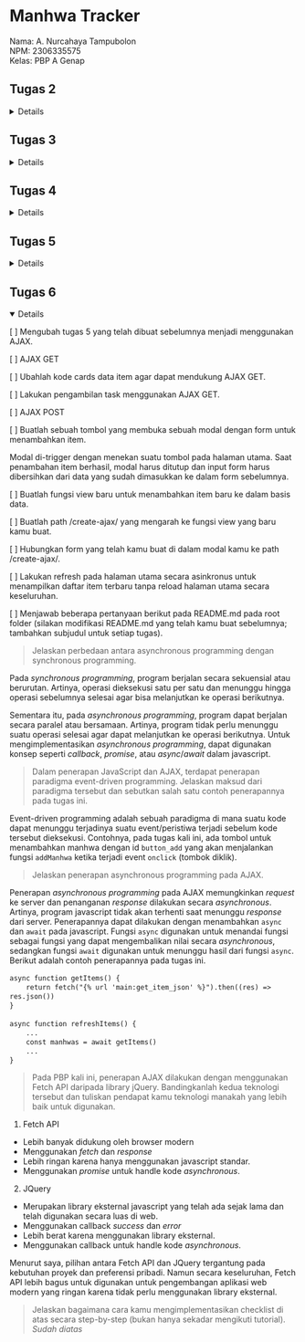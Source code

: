 # Manhwa Tracker

Nama: A. Nurcahaya Tampubolon<br>
NPM: 2306335575<br>
Kelas: PBP A Genap<br>

## Tugas 2

<details>

[ ] Membuat sebuah proyek Django baru.
Pertama kita buat sebuah direktori utama dengan nama manhwa-tracker yang menampung semua file project kita, kemudian buka terminal pada path direktori untuk membuat virtual environment dengan perintah:

> python3 -m venv env 

Setelah itu, aktifkan virtual environment dengan perintah berikut:

> source env/bin/activate

Didalam direktori utama, buat file requirements.txt yang berisi dependencies yang kita perlukan nanti

```
django
gunicorn
whitenoise
psycopg2-binary
requests
urllib3
```

lakukan instalasi pada dependencies dengan mengetikkan perintah pada terminal direktori

> pip install -r requirements.txt 

Setelah itu, buat proyek django dengan perintah berikut:

> django-admin startproject manhwa_tracker . 

Proyek django dengan nama subdirektori manhwa_tracker telah ada di didalam direktori utama kita.

[ ] Membuat aplikasi dengan nama main pada proyek tersebut.

Untuk membuat aplikasi baru bernama main jalankan perintah ini pada terminal di direktori utama

> python3 manage.py startapp main

Kemudian daftarkan aplikasi main tersebut kedalam proyek. Dengan cara buka settings.py di dalam direktori manhwa_tracker, kemudian tambahkan main ke variabel INSTALLED_APPS.

```
    INSTALLED_APPS = [
    'main',
    'django.contrib.admin',
    'django.contrib.auth',
    'django.contrib.contenttypes',
    'django.contrib.sessions',
    'django.contrib.messages',
    'django.contrib.staticfiles',
]
```

[ ] Melakukan routing pada proyek agar dapat menjalankan aplikasi main.

buka berkas dengan nama urls.py di dalam direktori proyek manhwa_tracker untuk menambahkan routing ke proyek main.
sebelumnya impor fungsi include dari django.urls

```
    ...
    from django.urls import path, include
    ...
```

kemudian, tambahkan rute URL seperti berikut untuk mengarahkan ke tampilan main di dalam variabel urlpatterns.

```
    urlpatterns = [
    ...
    path('', include('main.urls')),
    ...
]
```

path('') tidak diisi agar halaman aplikasi main dapat diakses secara langsung

[ ] Membuat model pada aplikasi main dengan nama Item dan memiliki atribut wajib sebagai berikut.
name sebagai nama item dengan tipe CharField.
amount sebagai jumlah item dengan tipe IntegerField.
description sebagai deskripsi item dengan tipe TextField.

Pada manhwa tracker terdapat lima item, yakni title, chapter, genre, sinopsis, dan rating. 
* title sebagai judul dan genre sebagai jenis manhwa dengan tipe CharField.
* chapter sebagai jumlah episode dengan tipe IntegerField
* sinopsis sebagai deksripsi manhwa dengan tipe TextField
* rating sebagai rating manhwa dengan tipe FloatField

```
from django.db import models

# Create your models here.
class Manhwa(models.Model):
    title = models.CharField(max_length=255)
    chapter = models.IntegerField()
    genre = models.CharField(max_length=255)
    sinopsis = models.TextField()
    rating = models.FloatField()
```

[ ] Membuat sebuah fungsi pada views.py untuk dikembalikan ke dalam sebuah template HTML yang menampilkan nama aplikasi serta nama dan kelas kamu.

Buka berkas views.py pada direktori main, kemudian tambahkan fungsi show main dibawah baris impor

```
    def show_main(request):
    context = {
        'name': 'A. Nurcahaya Tampubolon',
        'class': 'PBP A'
    }

    return render(request, "main.html", context)
```

kemudian buka berkas main.html yang telah dibuat sebelumnya di direktori manhwa-tracker/main/templates. Kemudian ubah nama dan kelas  menjadi kode django untuk menampilkan nilai dari variabel yang telah didefenisikan dalam context.

```
    <h5>Name:</h5>
    <p>{{ name }}</p>
    <p></p>
    <h5>Class:</h5>
    <p>{{ class }}</p>
```

[ ] Membuat sebuah routing pada urls.py aplikasi main untuk memetakan fungsi yang telah dibuat pada views.py.

untuk membuat routing pada aplikasi main yaitu dengan membuat urls.py pada direktori aplikasi main kemudian menghubungkan juga dengan fungsi show_main

```
from django.urls import path

from main.views import show_main

app_name = 'main'

urlpatterns = [
    path('', show_main, name='show_main'),
]
```

[ ] Melakukan deployment ke PWS terhadap aplikasi yang sudah dibuat sehingga nantinya dapat diakses oleh teman-temanmu melalui Internet.

Pertama, kita melakukan register di http://pbp.cs.ui.ac.id/register. Kemudian login, buat New Project sesuai dengan nama direktori kita seperti manhwatracker.
Setelah itu, pada terminal direktori utama kita ketikkan perintah berikut:

```
git remote add pws http://pbp.cs.ui.ac.id/a.nurcahaya/manhwatracker
git branch -M master
git push pws master
```

Pertanyaan:
Jelaskan mengapa kita menggunakan virtual environment? Apakah kita tetap dapat membuat aplikasi web berbasis Django tanpa menggunakan virtual environment?
- Ada beberapa alasan mengapa kita menggunakan virtual environment dalam pengembangan aplikasi web Django:
  * Mengisolasi Dependencies: Virtual environment membantu mengisolasi dependencies (ketergantungan) project Django kita dari project Python lainnya di sistem kita. 
  * Meningkatkan Keamanan: Virtual environment membantu meningkatkan keamanan project kita dengan membatasi akses ke dependencies yang diinstal. Hal ini dapat membantu mencegah kerentanan keamanan dieksploitasi.
  * Mempermudah Debugging: Virtual environment dapat membantu mempermudah debugging project kita dengan memungkinkan kita untuk mengidentifikasi dan menyelesaikan masalah yang terkait dengan dependencies.
  * Mempermudah Deployment: Virtual environment dapat membantu mempermudah deployment project kita dengan memungkinkan kita untuk mengemas semua dependencies yang diperlukan bersama dengan project Anda.

- Ya, kita tetap dapat membuat aplikasi web berbasis Django tanpa menggunakan virtual environment. Namun, tidak disarankan untuk melakukan hal ini karena beberapa alasan yang disebutkan di atas.

Tanpa virtual environment, kita bisa:

* Mengalami konflik dan masalah kompatibilitas dengan dependencies.
* Menurunkan keamanan project Anda.
* Menghadapi kesulitan saat debugging project Anda.
* Mengalami kesulitan saat deploying project Anda.

Oleh karena itu, sangat disarankan untuk menggunakan virtual environment saat mengembangkan aplikasi web Django.Virtual environment dapat membantu kita menghindari berbagai masalah dan meningkatkan alur kerja pengembangan Anda.


Jelaskan apakah itu MVC, MVT, MVVM dan perbedaan dari ketiganya.
- MVC (Model-View-Controller), MVT (Model-View-Template), dan MVVM (Model-View-ViewModel) adalah pola desain arsitektur perangkat lunak yang populer untuk memisahkan berbagai aspek aplikasi.

**MVC:**

* **Model:** Menyimpan data dan logika aplikasi.
* **View:** Menampilkan data kepada pengguna dan menerima input pengguna.
* **Controller:** Mengontrol interaksi antara Model dan View, dan memproses input pengguna.

**MVT:**

* **Model:** Menyimpan data dan logika aplikasi.
* **View:** Menampilkan data kepada pengguna.
* **Template:** Menentukan struktur dan format View.

**MVVM:**

* **Model:** Menyimpan data dan logika aplikasi.
* **View:** Menampilkan data kepada pengguna.
* **ViewModel:** Bertindak sebagai perantara antara Model dan View, dan mengonversi data Model menjadi format yang dapat dipahami oleh View.

**Berikut adalah tabel yang menunjukkan perbedaan utama antara MVC, MVT, dan MVVM:**

| Fitur | MVC | MVT | MVVM |
|---|---|---|---|
| **Controller** | Ada | Tidak ada | Tidak ada |
| **Template** | Tidak ada | Ada | Tidak ada |
| **ViewModel** | Tidak ada | Tidak ada | Ada |
| **Pemisahan logika UI** | Sedang | Tinggi | Tinggi |
| **Pengujian unit** | Mudah | Mudah | Sedikit lebih sulit |
| **Kompleksitas** | Sedang | Rendah | Tinggi |

**Berikut adalah beberapa contoh penggunaan MVC, MVT, dan MVVM:**

* **MVC:** Cocok untuk aplikasi web dan desktop yang kompleks dengan banyak interaksi pengguna.
* **MVT:** Cocok untuk aplikasi web dan desktop yang sederhana dengan sedikit interaksi pengguna.
* **MVVM:** Cocok untuk aplikasi mobile dan desktop dengan UI yang kompleks dan data yang sering berubah.

**Kesimpulan:**

MVC, MVT, dan MVVM adalah pola desain arsitektur perangkat lunak yang populer dengan kelebihan dan kekurangannya masing-masing. Pilihan pola desain yang tepat tergantung pada kebutuhan dan kompleksitas aplikasi kita.

</details>

## Tugas 3

<details>

[ ] Apa perbedaan antara form POST dan form GET dalam Django?
>* Form Post mengirimkan data melalui method POST. Data disembunyikan di dalam body request. Sedangkan form Get mengirimkan data melalui method GET. Data ditampilkan di URL sebagai query parameters.
>* Form Post tidak ada batas ukuran data yang dikirim. Sedangkan form Get ada batasan ukuran data karena dibatasi oleh URL length limit.

[ ] Apa perbedaan utama antara XML, JSON, dan HTML dalam konteks pengiriman data?
>* XML memiliki tag/format terstruktur mirip HTML, ukuran filenya cenderung lebih besar, dan formatnya berbasis teks untuk menyimpan dan mentransfer data. XML juga lebih fleksibel dan self-descriptive, digunakan untuk integrasi sistem dan web services.
>* JSON memiliki format yang lebih sederhana mirip object literal di bahasa pemrograman, ukurannya kecil sehingga transfer data lebih cepat, formatnya ringan berbasis teks untuk pertukaran data, dan banyak digunakan untuk AJAX web dan mobile apps.
>* HTML adalah markup language untuk menampilkan konten web, berfokus pada tampilan dan presentation, dan tidak didesain secara spesifik untuk transfer data. Lebih banyak digunakan untuk menampilkan data daripada mentransfernya.

[ ] Mengapa JSON sering digunakan dalam pertukaran data antara aplikasi web modern?
>JSON tidak tergantung pada bahasa pemrograman apapun walaupun namanya JavaScript Object Notation, formatnya juga berbasis teks sehingga ukurannya kecil. JSON juga memiliki struktur yang sederhana dan ringan, memudahkan parsing dan pengiriman melalui jaringan.

[ ] Jelaskan bagaimana cara kamu mengimplementasikan checklist di atas secara step-by-step (bukan hanya sekadar mengikuti tutorial).
>[ ] Membuat input form untuk menambahkan objek model pada app sebelumnya.

Pertama buat folder templates pada direktori utama, yaitu manhwa-tracker. Kemudian isi templates tersebut dengan berkas HTML bernama base.html. Kemudian kita mengisi berkas tersebut dengan kode dibawah ini.
```
{% load static %}
<!DOCTYPE html>
<html lang="en">
  <head>
    <meta charset="UTF-8" />
    <meta name="viewport" content="width=device-width, initial-scale=1.0" />
    {% block meta %} {% endblock meta %}
  </head>

  <body>
    {% block content %} {% endblock content %}
  </body>
</html>
```
Kemudian pada manhwa_tracker/settings.py kita menambahkan potongan kode dibawah supaya base.html terdeteksi sebagai berkas template.
```
TEMPLATES = [
    {
        'BACKEND': 'django.template.backends.django.DjangoTemplates',
        'DIRS': [BASE_DIR / 'templates'],
        'APP_DIRS': True,
        ...
    },
]
```
Pada main/templates/main.html kita mengubah berkas menjadi seperti kode dibawah ini.
```
{% extends 'base.html' %} {% block content %}
<h1>Manhwa Tracker Page</h1>

<h5>Name:</h5>
<p>{{name}}</p>

<h5>Class:</h5>
<p>{{class}}</p>
{% endblock content %}
```
Setelah itu, pada direktori main, kita tambahkan berkas dengan nama forms.py untuk membuat struktur form yang dapat menerima data manhwa baru. Tambahkan fields sesuai dengan field yang sudah kita isi pada model Manhwa sebelumnya.
```
from django.forms import ModelForm
from main.models import Manhwa

class ManhwaForm(ModelForm):
    class Meta:
        model = Manhwa
        fields = ["title", "chapter", "genre", "sinopsis", "rating"]
```
Selanjutnya, buka main/views.py tambahkan impor redirect untuk melakukan redirect ke fungsi show_main pada views aplikasi main setealh data form berhasil disimpan.
```
from django.shortcuts import render, redirect
```
Setelah itu, buat fungsi baru dengan nama create_manhwa yang menerima parameter request. Ubah juga fungsi show_main menjadi seperti dibawah.
```
def show_main(request):
    manhwas = Manhwa.objects.all()

    context = {
        'name': 'A. Nurcahaya Tampubolon',
        'class': 'PBP A Genap',
        'manhwas': manhwas
    }

    return render(request, "main.html", context)

def create_manhwa(request):
    form = ManhwaForm(request.POST or None)

    if form.is_valid() and request.method == "POST":
        form.save()
        return redirect('main:show_main')

    context = {'form': form}
    return render(request, "create_manhwa.html", context)
```
Selanjutnya buka main/urls.py dan impor fungsi create_manhwa yang sudah kita buat sebelumnya. Tambahkan juga path URL untuk mengakses fungsi yang sudah diimpor.
```
from django.urls import path
from main.views import show_main, create_manhwa

app_name = 'main'

urlpatterns = [
    path('', show_main, name='show_main'),
    path('create-manhwa', create_manhwa, name='create_manhwa'),
]
```
Setelahnya, buat berkas HTML pada main/templates dengan nama create_manhwa.html. Kita isi dengan kode berikut.
```
{% extends 'base.html' %} {% block content %}
<h1>Add New Manhwa</h1>

<form method="POST">
  {% csrf_token %}
  <table>
    {{ form.as_table }}
    <tr>
      <td></td>
      <td>
        <input type="submit" value="Add Manhwa" />
      </td>
    </tr>
  </table>
</form>

{% endblock %}
```
Kemudian, kita buka main.html dan menambahkan kode dibawah ini untuk menampilkan data manhwa dalam bentuk tabel serta tombol "Add New Manhwa" yang akan redirect ke halaman form.
```
{% extends 'base.html' %} {% block content %}
<h1>Manhwa Tracker Page</h1>

<h5>Name:</h5>
<p>{{name}}</p>

<h5>Class:</h5>
<p>{{class}}</p>
  <table>
    <tr>
      <th>Title</th>
      <th>Chapter</th>
      <th>Genre</th>
      <th>Sinopsis</th>
      <th>Rating</th>
    </tr>
  
    {% comment %} Berikut cara memperlihatkan data produk di bawah baris ini
    {%endcomment %} {% for manhwa in manhwas %}
    <tr>
      <td>{{manhwa.title}}</td>
      <td>{{manhwa.chapter}}</td>
      <td>{{manhwa.genre}}</td>
      <td>{{manhwa.sinopsis}}</td>
      <td>{{manhwa.rating}}</td>
    </tr>
    {% endfor %}
  </table>
  
  <br />
  
  <a href="{% url 'main:create_manhwa' %}">
    <button>Add New Manhwa</button>
  </a>
{% endblock content %}
```
>[ ] Tambahkan 4 fungsi views baru untuk melihat objek yang sudah ditambahkan dalam format XML, JSON, XML by ID, dan JSON by ID.

Buka main/views.py dan tambahkan kode dibawah ini.
```
from django.shortcuts import render, redirect
from django.http import HttpResponse
from django.core import serializers
from main.forms import ManhwaForm
from main.models import Manhwa

# Create your views here.
def show_main(request):
    manhwas = Manhwa.objects.all()

    context = {
        'name': 'A. Nurcahaya Tampubolon',
        'class': 'PBP A Genap',
        'manhwas': manhwas
    }

    return render(request, "main.html", context)

def create_manhwa(request):
    form = ManhwaForm(request.POST or None)

    if form.is_valid() and request.method == "POST":
        form.save()
        return redirect('main:show_main')

    context = {'form': form}
    return render(request, "create_manhwa.html", context)

def show_xml(request):
    data = Manhwa.objects.all()
    return HttpResponse(serializers.serialize("xml", data), content_type="application/xml")

def show_json(request):
    data = Manhwa.objects.all()
    return HttpResponse(serializers.serialize("json", data), content_type="application/json")

def show_xml_by_id(request, id):
    data = Manhwa.objects.filter(pk=id)
    return HttpResponse(serializers.serialize("xml", data), content_type="application/xml")

def show_json_by_id(request, id):
    data = Manhwa.objects.filter(pk=id)
    return HttpResponse(serializers.serialize("json", data), content_type="application/json")
```
HttpResponse berisi parameter data hasil query yang sudah diserialisasi menjadi XML/JSON dan parameter content_type="application/xml" atau content_type="application/json". Serializers digunakan untuk translate objek model menjadi format lain seperti XML atau JSON.

Kita menambahkan juga variabel  didalam fungsi yang menyimpan hasil query dari data dengan id tertentu yang ada pada Manhwa.
```
data = Manhwa.objects.filter(pk=id)
```
>[ ] Membuat routing URL untuk masing-masing views yang telah ditambahkan pada poin 2.

Pada main/urls.py kita mengimpor fungsi yang telah kita buat sebelumnya di views.py dan menambahkan path URL ke dalam urlpatterns dengan menambahkan kode dibawah ini supaya bisa mengakses fungsi yang sudah diimpor tadi.
```
from django.urls import path
from main.views import show_main, create_manhwa, show_xml, show_json, show_xml_by_id, show_json_by_id

app_name = 'main'

urlpatterns = [
    path('', show_main, name='show_main'),
    path('create-manhwa', create_manhwa, name='create_manhwa'),
    path('xml/', show_xml, name='show_xml'),
    path('json/', show_json, name='show_json'),
    path('xml/<int:id>/', show_xml_by_id, name='show_xml_by_id'),
    path('json/<int:id>/', show_json_by_id, name='show_json_by_id'),
]
```

[ ] Mengakses keempat URL di poin 2 menggunakan Postman, membuat screenshot dari hasil akses URL pada Postman, dan menambahkannya ke dalam README.md.
<img src="photosofpostman/xml.png" alt="localhost:8000/xml/">
<img src="photosofpostman/xml:1.png" alt="localhost:8000/xml/1">
<img src="photosofpostman/xml:2.png" alt="localhost:8000/xml/2">
<img src="photosofpostman/xml:3.png" alt="localhost:8000/xml/3">
<img src="photosofpostman/xml:4.png" alt="localhost:8000/xml/4">
<img src="photosofpostman/json.png" alt="localhost:8000/json/">
<img src="photosofpostman/json:1.png" alt="localhost:8000/json/1">
<img src="photosofpostman/json:2.png" alt="localhost:8000/json/2">
<img src="photosofpostman/json:3.png" alt="localhost:8000/json/3">
<img src="photosofpostman/json:4.png" alt="localhost:8000/json/4">

</details>

## Tugas 4

<details>

[ ] Mengimplementasikan fungsi registrasi, login, dan logout untuk memungkinkan pengguna untuk mengakses aplikasi sebelumnya dengan lancar.

**Ingat selalu untuk mengaktifkan virtual environment pada terminal direktori kita**
>source env/bin/activate

Pada main/views.py tambahkan import redirect, UserCreationForm, dan messages pada bagian paling atas.
```
from django.shortcuts import redirect
from django.contrib.auth.forms import UserCreationForm
from django.contrib import messages
```
Setelahnya tambahkan fungsi register yang berfungsi untuk menghasilkan formulir registrasi secara otomatis dan menghasilkan akun pengguna ketika data di-submit dari form.
```
def register(request):
    form = UserCreationForm()

    if request.method == "POST":
        form = UserCreationForm(request.POST)
        if form.is_valid():
            form.save()
            messages.success(request, 'Your account has been successfully created!')
            return redirect('main:login')
    context = {'form':form}
    return render(request, 'register.html', context)
```
Kemudian, pada templates/main kita tambahkan berkas html dengan nama register.html dengan template sebagai berikut.
```
{% extends 'base.html' %} 

{% block meta %}
<title>Register</title>
{% endblock meta %} 

{% block content %}

<div class="login">
  <h1>Register</h1>

  <form method="POST">
    {% csrf_token %}
    <table>
      {{ form.as_table }}
      <tr>
        <td></td>
        <td><input type="submit" name="submit" value="Daftar" /></td>
      </tr>
    </table>
  </form>

  {% if messages %}
  <ul>
    {% for message in messages %}
    <li>{{ message }}</li>
    {% endfor %}
  </ul>
  {% endif %}
</div>

{% endblock content %}
```
Selanjutnya, pada main/urls.py kita mengimpor fungsi register yang ditambahkan tadi dan menambahkannya pada url path supaya bisa diakses.
```
from main.views import register

 urlpatterns = [
     ...
     path('register/', register, name='register'),
 ]
```
Buka kembali main/views.py untuk menambahkan import authenticate dan login pada bagian paling atas. Lalu kita menambahkan fungsi login_user yang berfungsi untuk mengautentikasi pengguna yang ingin login.
```
...
from django.contrib.auth import authenticate, login

...
def login_user(request):
    if request.method == 'POST':
        username = request.POST.get('username')
        password = request.POST.get('password')
        user = authenticate(request, username=username, password=password)
        if user is not None:
            login(request, user)
            return redirect('main:show_main')
        else:
            messages.info(request, 'Sorry, incorrect username or password. Please try again.')
    context = {}
    return render(request, 'login.html', context)
```
Kemudian, pada templates/main kita tambahkan berkas html baru lagi dengan nama login.html dengan template sebagai berikut.
```
{% extends 'base.html' %}

{% block meta %}
<title>Login</title>
{% endblock meta %} 

{% block content %}
<div class="login">
  <h1>Login</h1>

  <form method="POST" action="">
    {% csrf_token %}
    <table>
      <tr>
        <td>Username:</td>
        <td>
          <input
            type="text"
            name="username"
            placeholder="Username"
            class="form-control"
          />
        </td>
      </tr>

      <tr>
        <td>Password:</td>
        <td>
          <input
            type="password"
            name="password"
            placeholder="Password"
            class="form-control"
          />
        </td>
      </tr>

      <tr>
        <td></td>
        <td><input class="btn login_btn" type="submit" value="Login" /></td>
      </tr>
    </table>
  </form>

  {% if messages %}
  <ul>
    {% for message in messages %}
    <li>{{ message }}</li>
    {% endfor %}
  </ul>
  {% endif %} Don't have an account yet?
  <a href="{% url 'main:register' %}">Register Now</a>
</div>

{% endblock content %}
```
Selanjutnya, pada main/urls.py kita mengimpor fungsi login_user yang ditambahkan tadi dan menambahkannya pada url path supaya bisa diakses.
```
from main.views import login_user

urlpatterns = [
   ...
   path('login/', login_user, name='login'),
]
```
Buka kembali main/views.py untuk menambahkan import logout dan fungsi logout_user yang berfungsi untuk melakukan mekanisme *logout*.
```
from django.contrib.auth import logout

...
def logout_user(request):
    logout(request)
    return redirect('main:login')
```
Selanjutnya tambahkan potongan kode dibawah pada main/templates/main.html dibawah hyperlink Add New Manhwa untuk button logout.
```
...
<a href="{% url 'main:logout' %}">
  <button>Logout</button>
</a>
...
```
Selanjutnya, pada main/urls.py kita mengimpor fungsi logout_user yang ditambahkan tadi dan menambahkannya pada url path supaya bisa diakses.
```
from main.views import logout_user

urlpatterns = [
   ...
   path('logout/', logout_user, name='logout'),
]
```

[ ] Membuat dua akun pengguna dengan masing-masing tiga dummy data menggunakan model buku yang telah dibuat pada aplikasi sebelumnya untuk setiap akun di lokal.
<img src="photosofpostman/dummy1.png" alt="localhost:8000/xml/">
<img src="photosofpostman/dummy2.png" alt="localhost:8000/xml/1">

[ ] Menghubungkan model Item dengan User.

Buka main/models.py dan kita tambahkan kode berikut pada dibawah baris kode untuk mengimpor model:
```
...
from django.contrib.auth.models import User
...
```
Kemudian tambahkan potongan kode berikut pada model Manhwa yang telah dibuat
```
# Create your models here.
class Manhwa(models.Model):
    user = models.ForeignKey(User, on_delete=models.CASCADE)
    ...
```

Buka kembali main/views.py dan ubah potongan kode pada fungsi create_manhwa menjadi seperti dibawah
```
def create_manhwa(request):
    form = ManhwaForm(request.POST or None)

    if form.is_valid() and request.method == "POST":
        manhwa = form.save(commit=False)
        manhwa.user = request.user
        manhwa.save()
        return redirect('main:show_main')

    context = {'form': form}
    return render(request, "create_manhwa.html", context)
    ...
```
Kemudian ubah fungsi show_main untuk menampilkan objek Manhwa yang terasosiasikan dengan pengguna yang sedang login.
```
def show_main(request):
    manhwas = Manhwa.objects.filter(user=request.user)

    context = {
        'name': request.user.username,
        ...
    }
```
Simpan semua perubahan, dan lakukan migrasi model dengan 
>python manage.py makemigrations

Seharusnya, akan muncul error saat melakukan migrasi model. Pilih 1 untuk menetapkan default value untuk field user pada semua row yang telah dibuat pada basis data.
Lakukan 
>python manage.py migrate 

untuk mengaplikasikan migrasi yang dilakukan pada poin sebelumnya.

[ ] Menampilkan detail informasi pengguna yang sedang logged in seperti username dan menerapkan cookies seperti last login pada halaman utama aplikasi.

*Sudah diatas* pada foto dummy1 dan dummy2.

[ ] Menjawab beberapa pertanyaan berikut pada README.md pada root folder (silakan modifikasi README.md yang telah kamu buat sebelumnya; tambahkan subjudul untuk setiap tugas).

>*[ ] Apa itu Django UserCreationForm, dan jelaskan apa kelebihan dan kekurangannya?

Django UserCreationForm adalah form bawaan yang digunakan untuk membuat pengguna baru dalam aplikasi Django. Form ini mewarisi dari ModelForm dan memiliki beberapa kelebihan dan kekurangan.

Kelebihan:
* Mudah digunakan: UserCreationForm hanya memerlukan beberapa baris kode untuk diimplementasikan.
* Terintegrasi dengan Django auth: Form ini terintegrasi dengan sistem autentikasi Django, sehingga pengguna yang dibuat dengan form ini dapat langsung login ke aplikasi.
* Validasi password: Form ini melakukan validasi password, memastikan password yang dimasukkan kuat dan aman.
* Keamanan: Form ini membantu mencegah kebocoran data dengan tidak menyimpan password dalam teks biasa.

Kekurangan:
 * Kustomisasi terbatas: UserCreationForm hanya memiliki beberapa field bawaan, sehingga kustomisasi formulirnya terbatas.
 * Tidak ada field email: Form ini tidak memiliki field email bawaan, sehingga Anda perlu menambahkannya secara manual jika ingin pengguna memasukkan alamat emailnya.
* Tidak ada field tambahan: Form ini tidak memiliki field tambahan untuk informasi pengguna lainnya, seperti nama lengkap, alamat, dll.

>*[ ] Apa perbedaan antara autentikasi dan otorisasi dalam konteks Django, dan mengapa keduanya penting?

Autentikasi dan otorisasi adalah dua konsep penting dalam keamanan aplikasi web Django. Berikut adalah perbedaan antara keduanya:

Autentikasi:

Memverifikasi identitas pengguna, biasanya menggunakan username dan password, token API, atau biometrik.

Otorisasi:

Menentukan apa yang boleh dilakukan pengguna di aplikasi, mengontrol akses ke resources dan fungsionalitas aplikasi. Biasanya menggunakan permissions dan roles.

Mengapa keduanya penting?

Autentikasi dan otorisasi membantu melindungi aplikasi dari akses yang tidak sah dan aktivitas berbahaya. Memastikan bahwa pengguna hanya melihat dan melakukan tindakan yang mereka diizinkan. Memudahkan pengelolaan akses pengguna dalam aplikasi yang kompleks.

>*[ ] Apa itu cookies dalam konteks aplikasi web, dan bagaimana Django menggunakan cookies untuk mengelola data sesi pengguna?

Cookies adalah file kecil yang disimpan di browser pengguna oleh server web. Cookies digunakan untuk menyimpan informasi tentang pengguna dan preferensi mereka, seperti:
* Status login
* Preferensi bahasa
* Item keranjang belanja
* Riwayat penelusuran

Django menggunakan cookies untuk mengelola data sesi pengguna. Sesi adalah periode waktu di mana pengguna berinteraksi dengan situs web. Django menggunakan cookies untuk menyimpan informasi sesi, seperti:
* ID sesi
* Username
* Waktu terakhir pengguna aktif

Informasi ini disimpan dalam cookie yang disebut sessionid. Cookie ini kedaluwarsa setelah periode waktu tertentu, biasanya setelah beberapa jam.

Django juga menggunakan cookies untuk:
* Mengingat status login pengguna
* Menampilkan pesan flash
* Melacak CSRF token

>*[ ] Apakah penggunaan cookies aman secara default dalam pengembangan web, atau apakah ada risiko potensial yang harus diwaspadai?

Penggunaan cookies secara default dalam pengembangan web tidak sepenuhnya aman. Meskipun cookies menawarkan banyak manfaat, seperti meningkatkan pengalaman pengguna dan kinerja, terdapat beberapa risiko potensial yang perlu diwaspadai:

1.⁠ ⁠Pelacakan Pengguna: Cookies dapat digunakan untuk melacak pengguna di seluruh situs web, yang dapat menimbulkan masalah privasi. Pengguna mungkin tidak menyadari bahwa mereka dilacak, dan informasi mereka dapat dijual kepada pihak ketiga.

2.⁠ ⁠Serangan CSRF: Cross-Site Request Forgery (CSRF) adalah jenis serangan di mana penyerang menipu pengguna untuk melakukan tindakan yang tidak diinginkan pada situs web. Cookies dapat digunakan untuk mempermudah serangan CSRF.

3.⁠ ⁠Pencurian Cookie: Cookies dapat dicuri oleh penyerang, memungkinkan mereka untuk menyamar sebagai pengguna lain dan mendapatkan akses ke akun mereka.

4.⁠ ⁠Pemalsuan Cookie: Cookies dapat dipalsukan oleh penyerang, memungkinkan mereka untuk menipu situs web agar percaya bahwa mereka adalah pengguna yang sah.

>*[ ] Jelaskan bagaimana cara kamu mengimplementasikan checklist di atas secara step-by-step (bukan hanya sekadar mengikuti tutorial).
**Diatas**

</details>

## Tugas 5

<details>

[ ] Kustomisasi desain pada templat HTML yang telah dibuat pada Tugas 4 dengan menggunakan CSS atau CSS framework (seperti Bootstrap, Tailwind, Bulma) dengan ketentuan sebagai berikut

* [ ] Kustomisasi halaman login, register, dan tambah item semenarik mungkin.
* [ ] Kustomisasi halaman daftar item menjadi lebih berwarna dan menggunakan apporach lain selain tabel seperti dengan menggunakan Card.

[ ] Menambahkan opsi update dan delete pada masing-masing item.

[ ] Menjawab beberapa pertanyaan berikut pada README.md pada root folder (silakan modifikasi README.md yang telah kamu buat sebelumnya; tambahkan subjudul untuk setiap tugas).
* [ ] Jelaskan manfaat dari setiap element selector dan kapan waktu yang tepat untuk menggunakannya.

Universal Selector

Universal selector digunakan untuk memilih semua elemen di dalam dokumen HTML. Saat ingin memberikan gaya global pada semua elemen dalam dokumen, seperti reset styling atau penerapan gaya dasar kita bisa menggunakan selector ini. Contoh penggunaan: 
```
* {
  text-align: center;
  color: blue;
}
```
Potongan kode diatas akan memberikan gaya global dengan text center dan warna text biru pada semua halaman.

Element Selector 

Element selector digunakan untuk memilih elemen HTML berdasarkan nama tagnya. Ini adalah bentuk paling sederhana dari selektor CSS. Ketika ingin menstyle semua elemen dengan tag tertentu kita bisa menggunakan element selector ini.

Class Selector

Class Selector digunakan untuk memilih elemen HTML berdasarkan atribut kelasnya. Mereka berguna ketika ingin menerapkan gaya ke beberapa elemen dengan nama kelas yang sama.

ID Selector

ID Selector digunakan untuk memilih elemen HTML tertentu berdasarkan atribut ID-nya. Atribut ID harus unik dalam sebuah halaman. Ketika ingin menstyle elemen unik dengan ID tertentu kita bisa menggunakan ID selector.

Attribute Selector

Attribute Selector digunakan untuk memilih elemen HTML berdasarkan atributnya. Selektor ini berguna ketika ingin memilih elemen berdasarkan nilai atribut tertentu. Ketika ingin menstyle elemen berdasarkan attribute yang dimilikinya kita bisa menggunakan attribute selector.

* [ ] Jelaskan HTML5 Tag yang kamu ketahui.
```
<body>: Bagian yang berisi konten utama yang akan ditampilkan di halaman web
<header>: element untuk header halaman web
<nav>: element untuk navigasi halaman web
<aside>: elemen untuk konten terkait, tetapi terpisah dari konten utama. Biasanya terdapat di samping konten utama.
<section>: element untuk mengelompokkan konten terkait
<article>: element untuk konten mandiri, seperti entri blog atau berita.
<footer>: element untuk footer halaman web
<img>: element untuk menampilkan gambar
```

* [ ] Jelaskan perbedaan antara margin dan padding.

Padding: mengosongkan area di sekitar konten (transparan). Digunakan untuk mengatur jarak antara konten dengan border elemen, membuat ruang kosong di sekitar konten, misalnya untuk teks, dan membuat efek visual, seperti inset shadow.

Margin: mengosongkan area di sekitar border (transparan). Digunakan untuk mengatur jarak antar elemen, membuat elemen "mengambang" di tengah layout, dan membuat kelompok elemen yang terpisah.

* [ ] Jelaskan perbedaan antara framework CSS Tailwind dan Bootstrap. Kapan sebaiknya kita menggunakan Bootstrap daripada Tailwind, dan sebaliknya?
> Tailwind CSS membangun tampilan dengan menggabungkan kelas-kelas utilitas yang telah didefinisikan sebelumnya. Tailwind CSS memiliki memberikan fleksibilitas dan adaptabilitas tinggi terhadap proyek. Tailwind membutuhkan waktu dan pemahaman CSS yang lebih baik untuk digunakan secara efektif.

> Bootstrap menggunakan gaya dan komponen yang telah didefinisikan, yang memiliki tampilan yang sudah jadi dan dapat digunakan secara langsung. Bootstrap sering kali menghasilkan tampilan yang lebih konsisten di seluruh proyek karena menggunakan komponen yang telah didefinisikan. Bootstrap memiliki pembelajaran yang lebih cepat untuk pemula karena dapat mulai dengan komponen yang telah didefinisikan.

> Mengenai kapan harus menggunakan salah satu dari keduanya, itu tergantung pada kebutuhan proyek. Jika membutuhkan komponen yang sudah jadi dan sistem grid, Bootstrap mungkin merupakan pilihan yang lebih baik. Namun, jika lebih memilih pendekatan yang mengutamakan utilitas dan menginginkan kerangka kerja yang ringan dan dapat dikustomisasi, Tailwind CSS mungkin lebih cocok. Singkatnya, baik Tailwind CSS maupun Bootstrap adalah kerangka kerja CSS yang kuat dengan kekuatan uniknya masing-masing. Pilihan di antara keduanya tergantung pada kebutuhan spesifik proyek.

</details>

## Tugas 6

<details open>

[ ] Mengubah tugas 5 yang telah dibuat sebelumnya menjadi menggunakan AJAX.

[ ] AJAX GET

[ ] Ubahlah kode cards data item agar dapat mendukung AJAX GET.

[ ] Lakukan pengambilan task menggunakan AJAX GET.

[ ] AJAX POST

[ ] Buatlah sebuah tombol yang membuka sebuah modal dengan form untuk menambahkan item.

Modal di-trigger dengan menekan suatu tombol pada halaman utama. Saat penambahan item berhasil, modal harus ditutup dan input form harus dibersihkan dari data yang sudah dimasukkan ke dalam form sebelumnya.

[ ] Buatlah fungsi view baru untuk menambahkan item baru ke dalam basis data.

[ ] Buatlah path /create-ajax/ yang mengarah ke fungsi view yang baru kamu buat.

[ ] Hubungkan form yang telah kamu buat di dalam modal kamu ke path /create-ajax/.

[ ] Lakukan refresh pada halaman utama secara asinkronus untuk menampilkan daftar item terbaru tanpa reload halaman utama secara keseluruhan.

[ ] Menjawab beberapa pertanyaan berikut pada README.md pada root folder (silakan modifikasi README.md yang telah kamu buat sebelumnya; tambahkan subjudul untuk setiap tugas).

> Jelaskan perbedaan antara asynchronous programming dengan synchronous programming.

Pada _synchronous programming_, program berjalan secara sekuensial atau berurutan. Artinya, operasi dieksekusi satu per satu dan menunggu hingga operasi sebelumnya selesai agar bisa melanjutkan ke operasi berikutnya.

Sementara itu, pada _asynchronous programming_, program dapat berjalan secara paralel atau bersamaan. Artinya, program tidak perlu menunggu suatu operasi selesai agar dapat melanjutkan ke operasi berikutnya. Untuk mengimplementasikan _asynchronous programming_, dapat digunakan konsep seperti _callback_, _promise_, atau _async_/_await_ dalam javascript. 


> Dalam penerapan JavaScript dan AJAX, terdapat penerapan paradigma event-driven programming. Jelaskan maksud dari paradigma tersebut dan sebutkan salah satu contoh penerapannya pada tugas ini.

Event-driven programming adalah sebuah paradigma di mana suatu kode dapat menunggu terjadinya suatu event/peristiwa terjadi sebelum kode tersebut dieksekusi. Contohnya, pada tugas kali ini, ada tombol untuk menambahkan manhwa dengan id `button_add` yang akan menjalankan fungsi `addManhwa` ketika terjadi event `onclick` (tombok diklik).

> Jelaskan penerapan asynchronous programming pada AJAX.

Penerapan _asynchronous programming_ pada AJAX memungkinkan _request_ ke server dan penanganan _response_ dilakukan secara _asynchronous_. Artinya, program javascript tidak akan terhenti saat menunggu _response_ dari server. Penerapannya dapat dilakukan dengan menambahkan `async` dan `await` pada javascript. Fungsi `async` digunakan untuk menandai fungsi sebagai fungsi yang dapat mengembalikan nilai secara _asynchronous_, sedangkan fungsi `await` digunakan untuk menunggu hasil dari fungsi `async`. Berikut adalah contoh penerapannya pada tugas ini.
```
async function getItems() {
    return fetch("{% url 'main:get_item_json' %}").then((res) => res.json())
}

async function refreshItems() {
    ...
    const manhwas = await getItems()
    ...
}
```

> Pada PBP kali ini, penerapan AJAX dilakukan dengan menggunakan Fetch API daripada library jQuery. Bandingkanlah kedua teknologi tersebut dan tuliskan pendapat kamu teknologi manakah yang lebih baik untuk digunakan.

1. Fetch API
- Lebih banyak didukung oleh browser modern
- Menggunakan _fetch_ dan _response_
- Lebih ringan karena hanya menggunakan javascript standar.
- Menggunakan _promise_ untuk handle kode _asynchronous_.

2. JQuery
- Merupakan library eksternal javascript yang telah ada sejak lama dan telah digunakan secara luas di web.
- Menggunakan callback _success_ dan _error_
- Lebih berat karena menggunakan library eksternal.
- Menggunakan callback untuk handle kode _asynchronous_.

Menurut saya, pilihan antara Fetch API dan JQuery tergantung pada kebutuhan proyek dan preferensi pribadi. Namun secara keseluruhan, Fetch API lebih bagus untuk digunakan untuk pengembangan aplikasi web modern yang ringan karena tidak perlu menggunakan library eksternal.

> Jelaskan bagaimana cara kamu mengimplementasikan checklist di atas secara step-by-step (bukan hanya sekadar mengikuti tutorial).
<br> *Sudah diatas*